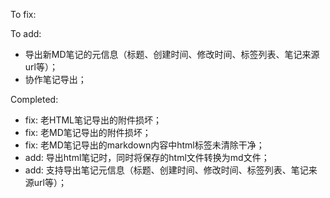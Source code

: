To fix:

To add:
- 导出新MD笔记的元信息（标题、创建时间、修改时间、标签列表、笔记来源url等）；
- 协作笔记导出；

Completed:
- fix: 老HTML笔记导出的附件损坏；
- fix: 老MD笔记导出的附件损坏；
- fix: 老MD笔记导出的markdown内容中html标签未清除干净；
- add: 导出html笔记时，同时将保存的html文件转换为md文件；
- add: 支持导出笔记元信息（标题、创建时间、修改时间、标签列表、笔记来源url等）；
